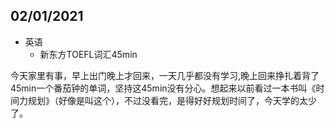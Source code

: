 ## 02/01/2021

+ 英语
	+ 新东方TOEFL词汇45min

今天家里有事，早上出门晚上才回来，一天几乎都没有学习,晚上回来挣扎着背了45min一个番茄钟的单词，坚持这45min没有分心。想起来以前看过一本书叫《时间力规划》（好像是叫这个），不过没看完，是得好好规划时间了，今天学的太少了。